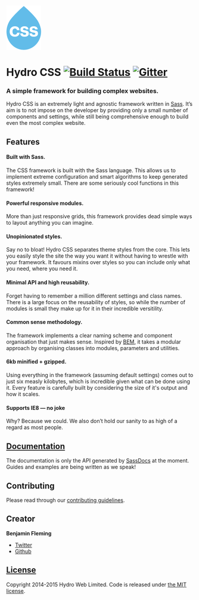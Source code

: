 ![alt tag](logo.png)

# Hydro CSS [![Build Status][travis-img]][travis-url] [![Gitter][gitter-img]][gitter-url]

### A simple framework for building complex websites.
Hydro CSS is an extremely light and agnostic framework written in [Sass](http://sass-lang.com/). It’s aim is to not impose on the developer by providing only a small number of components and settings, while still being comprehensive enough to build even the most complex website.

## Features

#### Built with Sass.
The CSS framework is built with the Sass language. This allows us to implement extreme configuration and smart algorithms to keep generated styles extremely small. There are some seriously cool functions in this framework!

#### Powerful responsive modules.
More than just responsive grids, this framework provides dead simple ways to layout anything you can imagine.

#### Unopinionated styles.
Say no to bloat! Hydro CSS separates theme styles from the core. This lets you easily style the site the way you want it without having to wrestle with your framework. It favours mixins over styles so you can include only what you need, where you need it.

#### Minimal API and high reusability.
Forget having to remember a million different settings and class names. There is a large focus on the reusability of styles, so while the number of modules is small they make up for it in their incredible versitility.

#### Common sense methodology.
The framework implements a clear naming scheme and component organisation that just makes sense. Inspired by [BEM](https://en.bem.info/method/), it takes a modular approach by organising classes into modules, parameters and utilities.

#### 6kb minified + gzipped.
Using everything in the framework (assuming default settings) comes out to just six measly kilobytes, which is incredible given what can be done using it. Every feature is carefully built by considering the size of it's output and how it scales.

#### Supports IE8 — no joke
Why? Because we could. We also don’t hold our sanity to as high of a regard as most people.

## [Documentation][docs-url]

The documentation is only the API generated by [SassDocs](http://sassdoc.com/) at the moment. Guides and examples are being written as we speak!

## Contributing

Please read through our [contributing guidelines](contributing-url).

## Creator

**Benjamin Fleming**
- [Twitter](https://twitter.com/benjfleming)
- [Github](https://github.com/benjamminf)

## [License][license-url]
Copyright 2014-2015 Hydro Web Limited. Code is released under [the MIT license](http://opensource.org/licenses/MIT).

[docs-url]: http://hydroweb.github.io/hydrocss/
[license-url]: https://github.com/HydroWeb/hydro-css/blob/master/LICENSE
[contributing-url]: https://github.com/HydroWeb/hydro-css/blob/master/CONTRIBUTING.md
[travis-url]: https://travis-ci.org/HydroWeb/hydro-css
[travis-img]: https://img.shields.io/travis/HydroWeb/hydro-css.svg?style=flat-square
[gitter-url]: https://gitter.im/HydroWeb/hydro-css
[gitter-img]: https://img.shields.io/badge/gitter-join%20chat-brightgreen.svg?style=flat-square